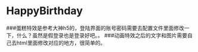 # HappyBirthday
###蛋糕特效是参考大神h5的，登陆界面的账号密码需要去配置文件里面修改一下，什么？虽然是假登录也是登录好吧。。
###动画特效之后的文字和图片需要自己去html里面修改对应的地方，很简单的。